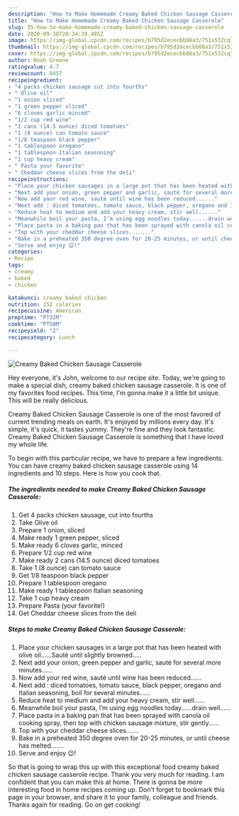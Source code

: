 ```yaml
---
description: "How to Make Homemade Creamy Baked Chicken Sausage Casserole"
title: "How to Make Homemade Creamy Baked Chicken Sausage Casserole"
slug: 35-how-to-make-homemade-creamy-baked-chicken-sausage-casserole
date: 2020-09-30T20:34:29.485Z
image: https://img-global.cpcdn.com/recipes/b795d2ececbb88a3/751x532cq70/creamy-baked-chicken-sausage-casserole-recipe-main-photo.jpg
thumbnail: https://img-global.cpcdn.com/recipes/b795d2ececbb88a3/751x532cq70/creamy-baked-chicken-sausage-casserole-recipe-main-photo.jpg
cover: https://img-global.cpcdn.com/recipes/b795d2ececbb88a3/751x532cq70/creamy-baked-chicken-sausage-casserole-recipe-main-photo.jpg
author: Noah Greene
ratingvalue: 4.7
reviewcount: 8457
recipeingredient:
- "4 packs chicken sausage cut into fourths"
- " Olive oil"
- "1 onion sliced"
- "1 green pepper sliced"
- "6 cloves garlic minced"
- "1/2 cup red wine"
- "2 cans (14.5 ounce) diced tomatoes"
- "1 (8 ounce) can tomato sauce"
- "1/8 teaspoon black pepper"
- "1 tablespoon oregano"
- "1 tablespoon Italian seasoning"
- "1 cup heavy cream"
- " Pasta your favorite"
- " Cheddar cheese slices from the deli"
recipeinstructions:
- "Place your chicken sausages in a large pot that has been heated with olive oil......Sauté until slightly browned....."
- "Next add your onion, green pepper and garlic, sauté for several more minutes......"
- "Now add your red wine, sauté until wine has been reduced......"
- "Next add : diced tomatoes, tomato sauce, black pepper, oregano and Italian seasoning, boil for several minutes......"
- "Reduce heat to medium and add your heavy cream, stir well......"
- "Meanwhile boil your pasta, I’m using egg noodles today......drain well......"
- "Place pasta in a baking pan that has been sprayed with canola oil cooking spray, then top with chicken sausage mixture, stir gently......"
- "Top with your cheddar cheese slices......."
- "Bake in a preheated 350 degree oven for 20-25 minutes, or until cheese has melted......."
- "Serve and enjoy 😉!"
categories:
- Recipe
tags:
- creamy
- baked
- chicken

katakunci: creamy baked chicken 
nutrition: 152 calories
recipecuisine: American
preptime: "PT32M"
cooktime: "PT50M"
recipeyield: "2"
recipecategory: Lunch

---
```



![Creamy Baked Chicken Sausage Casserole](https://img-global.cpcdn.com/recipes/b795d2ececbb88a3/751x532cq70/creamy-baked-chicken-sausage-casserole-recipe-main-photo.jpg)

Hey everyone, it's John, welcome to our recipe site. Today, we're going to make a special dish, creamy baked chicken sausage casserole. It is one of my favorites food recipes. This time, I'm gonna make it a little bit unique. This will be really delicious.

Creamy Baked Chicken Sausage Casserole is one of the most favored of current trending meals on earth. It's enjoyed by millions every day. It's simple, it's quick, it tastes yummy. They're fine and they look fantastic. Creamy Baked Chicken Sausage Casserole is something that I have loved my whole life.




To begin with this particular recipe, we have to prepare a few ingredients. You can have creamy baked chicken sausage casserole using 14 ingredients and 10 steps. Here is how you cook that.

<!--inarticleads1-->

##### The ingredients needed to make Creamy Baked Chicken Sausage Casserole:

1. Get 4 packs chicken sausage, cut into fourths
1. Take  Olive oil
1. Prepare 1 onion, sliced
1. Make ready 1 green pepper, sliced
1. Make ready 6 cloves garlic, minced
1. Prepare 1/2 cup red wine
1. Make ready 2 cans (14.5 ounce) diced tomatoes
1. Take 1 (8 ounce) can tomato sauce
1. Get 1/8 teaspoon black pepper
1. Prepare 1 tablespoon oregano
1. Make ready 1 tablespoon Italian seasoning
1. Take 1 cup heavy cream
1. Prepare  Pasta (your favorite!)
1. Get  Cheddar cheese slices from the deli




<!--inarticleads2-->

##### Steps to make Creamy Baked Chicken Sausage Casserole:

1. Place your chicken sausages in a large pot that has been heated with olive oil......Sauté until slightly browned.....
1. Next add your onion, green pepper and garlic, sauté for several more minutes......
1. Now add your red wine, sauté until wine has been reduced......
1. Next add : diced tomatoes, tomato sauce, black pepper, oregano and Italian seasoning, boil for several minutes......
1. Reduce heat to medium and add your heavy cream, stir well......
1. Meanwhile boil your pasta, I’m using egg noodles today......drain well......
1. Place pasta in a baking pan that has been sprayed with canola oil cooking spray, then top with chicken sausage mixture, stir gently......
1. Top with your cheddar cheese slices.......
1. Bake in a preheated 350 degree oven for 20-25 minutes, or until cheese has melted.......
1. Serve and enjoy 😉!




So that is going to wrap this up with this exceptional food creamy baked chicken sausage casserole recipe. Thank you very much for reading. I am confident that you can make this at home. There is gonna be more interesting food in home recipes coming up. Don't forget to bookmark this page in your browser, and share it to your family, colleague and friends. Thanks again for reading. Go on get cooking!
